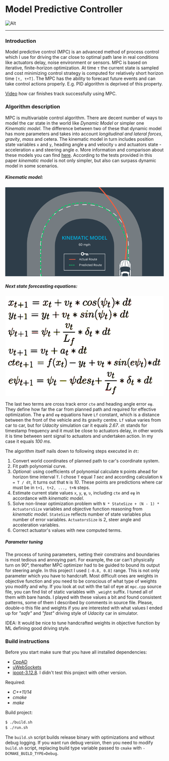 Model Predictive Controller
===

![Alt](data/mpc.gif)

---

### Introduction

Model predictive control (MPC) is an advanced method of process control which I use for driving the car close to optimal path lane in real conditions like actuators delay, noise environment or sensors. MPC is based on iterative, finite-horizon optimization. At time `τ` the current state is sampled and cost minimizing control strategy is computed for relatively short horizon time `[τ, τ+T]`. The MPC has the ability to forecast future events and can take control actions properly. E.g. PID algorithm is deprived of this property.

[Video](https://drive.google.com/file/d/0B90SlGxx-BAeMFV1OFh3Z2UzNkE/view?usp=sharing) how car finishes track successfully using MPC.

### Algorithm description

MPC is multivariable control algorithm. There are decent number of ways to model the car state in the world like _Dynamic Model_ or simpler one _Kinematic model_. The difference between two of these that dynamic model has more parameters and takes into account _longitudinal and lateral forces_, _gravity_, _mass_ and cetera. The kinematic model in turn includes position state variables `x` and `y`, heading angle `ψ` and velocity `υ` and actuators state - acceleration `α` and steering angle `σ`. More information and comparison about these models you can find [here](http://www.me.berkeley.edu/~frborrel/pdfpub/IV_KinematicMPC_jason.pdf). According to the tests provided in this paper _kinematic model_ is not only simpler, but also can surpass dynamic model in some scenarios.

##### Kinematic model:

![Alt](data/kinematic.png)

##### Next state forecasting equations:
![Alt](data/model-next-2.png)

The last two terms are cross track error `cte` and heading angle error `eψ`. They define how far the car from planned path and required for effective optimization. The `ψ` and `eψ` equations have `Lf` constant, which is a distance between the front of the vehicle and its gravity centre. `Lf` value varies from car to car, but for _Udacity_ simulation car it equals _2.67_. `dt` stands for timestamp frequency and it must be close to actuators delay, in other words it is time between sent signal to actuators and undertaken action. In my case it equals _100 ms_.

The algorithm itself nails down to following steps executed in `dt`:

1. Convert world coordinates of planned path to car's coordinate system.
2. Fit path polynomial curve.
3. _Optional:_ using coefficients of polynomial calculate `N` points ahead for horizon time interval `T`. I chose `T` equal _1 sec_ and according calculation `N = T / dt`, it turns out that `N` is _10_. These points are predictions where car must be in `t+1, t+2, ..., t+N` steps.
4. Estimate current state values `x`, `y`, `ψ`, `υ`,  including `cte` and `eψ` in accordance with _kinematic model_.
5. Solve non-linear optimization problem with `N * StateSize + (N - 1) * ActuatorsSize` variables and objective function reasoning from _kinematic model_. `StateSize` reflects number of state variables plus number of error variables. `ActuatorsSize` is 2, steer angle and acceleration variables.
6. Correct actuator's values with new computed terms.


##### Parameter tuning

The process of tuning parameters, setting their constrains and boundaries is most tedious and annoying part. For example, the car can't physically turn on 90°, thereafter MPC optimizer had to be guided to bound its output for steering angle. In this project I used `[-0.8, 0.8]` range. This is not only parameter which you have to handcraft. Most difficult ones are weights in objective function and you need to be conscious of what type of weights you modify and why. If you look at out with the tail of eye at `mpc.cpp` source file, you can find list of static variables with `_weight` suffix. I tuned all of them with bare hands. I played with these values a bit and found consistent patterns, some of them I described by comments in source file. Please, double-o this file and weights if you are interested with what values I ended up for _"safe"_ and _"fast"_ driving style of _Udacity_ car in simulator.

IDEA: It would be nice to tune handcrafted weights in objective function by ML defining good driving style.

### Build instructions

Before you start make sure that you have all installed dependencies:

* [CppAD](https://www.coin-or.org/CppAD/)
* [uWebSockets](https://github.com/uNetworking/uWebSockets)
* [ipopt-3.12.8](https://www.coin-or.org/download/source/Ipopt/). I didn't test this project with other version.

Required:

* _C++11/14_
* _cmake_
* _make_

Build project:

```bash
$ ./build.sh
$ ./run.sh
```

The `build.sh` script builds release binary with optimizations and without debug logging. If you want run debug version, then you need to modify `build.sh` script, replacing build type variable passed to `cmake` with `-DCMAKE_BUILD_TYPE=Debug`.
